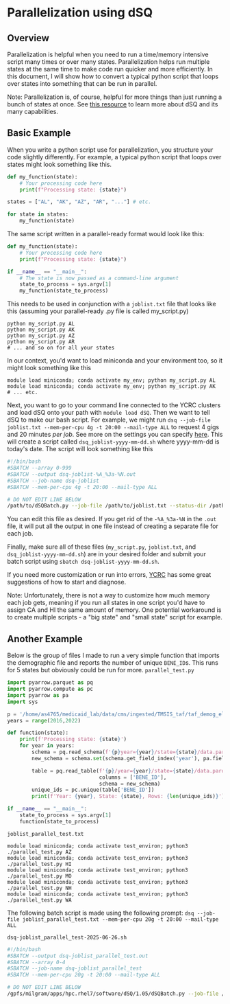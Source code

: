 # Parallelization using dSQ
## Overview

Parallelization is helpful when you need to run a time/memory intensive script many times or over many states.  Parallelization helps run multiple states at the same time to make code run quicker and more efficiently.  In this document, I will show how to convert a typical python script that loops over states into something that can be run in parallel.

Note: Parallelization is, of course, helpful for more things than just running a bunch of states at once.  See [this resource](https://docs.ycrc.yale.edu/clusters-at-yale/job-scheduling/dsq/) to learn more about dSQ and its many capabilities.

## Basic Example

When you write a python script use for parallelization, you structure your code slightly differently.  For example, a typical python script that loops over states might look something like this.

```python
def my_function(state):
	# Your processing code here
	print(f"Processing state: {state}")

states = ["AL", "AK", "AZ", "AR", "..."] # etc.

for state in states:
	my_function(state)

```

The same script written in a parallel-ready format would look like this:
```python
def my_function(state):
    # Your processing code here
    print(f"Processing state: {state}")

if __name__ == "__main__":
    # The state is now passed as a command-line argument
    state_to_process = sys.argv[1]
    my_function(state_to_process)
```

This needs to be used in conjunction with a `joblist.txt` file that looks like this (assuming your parallel-ready .py file is called my_script.py)

```text
python my_script.py AL
python my_script.py AK
python my_script.py AZ
python my_script.py AR
# ... and so on for all your states
```

In our context, you'd want to load miniconda and your environment too, so it might look something like this

```text
module load miniconda; conda activate my_env; python my_script.py AL
module load miniconda; conda activate my_env; python my_script.py AK
# ... etc.
```

Next, you want to go to your command line connected to the YCRC clusters and load dSQ onto your path with `module load dSQ`.  Then we want to tell dSQ to make our bash script.  For example, we might run
`dsq --job-file joblist.txt --mem-per-cpu 4g -t 20:00 --mail-type ALL`
to request 4 gigs and 20 minutes *per job*.  See more on the settings you can specify [here](https://docs.ycrc.yale.edu/clusters-at-yale/job-scheduling/dsq/).  This will create a script called `dsq_joblist-yyyy-mm-dd.sh` where yyyy-mm-dd is today's date.  The script will look something like this

```bash
#!/bin/bash
#SBATCH --array 0-999
#SBATCH --output dsq-joblist-%A_%3a-%N.out
#SBATCH --job-name dsq-joblist
#SBATCH --mem-per-cpu 4g -t 20:00 --mail-type ALL

# DO NOT EDIT LINE BELOW
/path/to/dSQBatch.py --job-file /path/to/joblist.txt --status-dir /path/to/here
```
You can edit this file as desired.  If you get rid of the `-%A_%3a-%N` in the `.out` file, it will put all the output in one file instead of creating a separate file for each job.

Finally, make sure all of these files (`my_script.py`, `joblist.txt`, and `dsq_joblist-yyyy-mm-dd.sh`) are in your desired folder and submit your batch script using `sbatch dsq-joblist-yyyy-mm-dd.sh`.

If you need more customization or run into errors, [YCRC](https://docs.ycrc.yale.edu/clusters-at-yale/job-scheduling/dsq/) has some great suggestions of how to start and diagnose.

Note: Unfortunately, there is not a way to customize how much memory each job gets, meaning if you run all states in one script you'd have to assign CA and HI the same amount of memory.  One potential workaround is to create multiple scripts - a "big state" and "small state" script for example.

## Another Example
Below is the group of files I made to run a very simple function that imports the demographic file and reports the number of unique `BENE_ID`s.  This runs for 5 states but obviously could be run for more.
`parallel_test.py`
```python
import pyarrow.parquet as pq
import pyarrow.compute as pc
import pyarrow as pa
import sys

p = '/home/as4765/medicaid_lab/data/cms/ingested/TMSIS_taf/taf_demog_elig_base/'
years = range(2016,2022)

def function(state):
    print(f'Processing state: {state}')
    for year in years:
        schema = pq.read_schema(f'{p}year={year}/state={state}/data.parquet')
        new_schema = schema.set(schema.get_field_index('year'), pa.field('year', pa.int64()))

        table = pq.read_table(f'{p}/year={year}/state={state}/data.parquet',
                              columns = ['BENE_ID'],
                              schema = new_schema)
        unique_ids = pc.unique(table['BENE_ID'])
        print(f'Year: {year}, State: {state}, Rows: {len(unique_ids)}')

if __name__ == "__main__":
    state_to_process = sys.argv[1]
    function(state_to_process)
```

`joblist_parallel_test.txt`
```text
module load miniconda; conda activate test_environ; python3 ./parallel_test.py AZ
module load miniconda; conda activate test_environ; python3 ./parallel_test.py HI
module load miniconda; conda activate test_environ; python3 ./parallel_test.py MO
module load miniconda; conda activate test_environ; python3 ./parallel_test.py NH
module load miniconda; conda activate test_environ; python3 ./parallel_test.py WA
```
The following batch script is made using the following prompt:
`dsq --job-file joblist_parallel_test.txt --mem-per-cpu 20g -t 20:00 --mail-type ALL`

`dsq-joblist_parallel_test-2025-06-26.sh`
```bash
#!/bin/bash
#SBATCH --output dsq-joblist_parallel_test.out
#SBATCH --array 0-4
#SBATCH --job-name dsq-joblist_parallel_test
#SBATCH --mem-per-cpu 20g -t 20:00 --mail-type ALL

# DO NOT EDIT LINE BELOW
/gpfs/milgram/apps/hpc.rhel7/software/dSQ/1.05/dSQBatch.py --job-file /gpfs/milgram/project/ndumele/as4765/misc/joblist_parallel_test.txt --status-dir /gpfs/milgram/project/ndumele/as4765/misc
```
